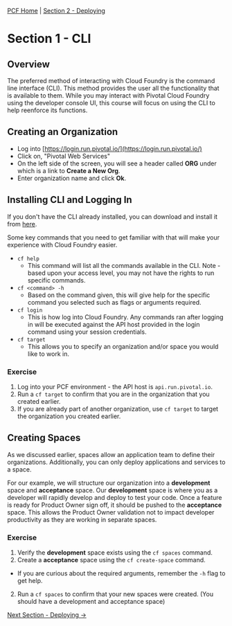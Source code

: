[PCF Home](README.md) | [Section 2 - Deploying](DeployingBasics.md)

# Section 1 - CLI

## Overview

The preferred method of interacting with Cloud Foundry is the command line interface (CLI).  This method provides the user all the functionality that is available to them.  While you may interact with Pivotal Cloud Foundry using the developer console UI, this course will focus on using the CLI to help reenforce its functions.

## Creating an Organization

* Log into [https://login.run.pivotal.io/](https://login.run.pivotal.io/)
* Click on, "Pivotal Web Services"
* On the left side of the screen, you will see a header called **ORG** under which is a link to **Create a New Org**.  
* Enter organization name and click **Ok**.

## Installing CLI and Logging In

If you don't have the CLI already installed, you can download and install it from [here](https://docs.cloudfoundry.org/cf-cli/install-go-cli.html).

Some key commands that you need to get familiar with that will make your experience with Cloud Foundry easier.

* `cf help`
  * This command will list all the commands available in the CLI.  Note - based upon your access level, you may not have the rights to run specific commands.  
* `cf <command> -h`
  * Based on the command given, this will give help for the specific command you selected such as flags or arguments required.
* `cf login`
  * This is how log into Cloud Foundry.  Any commands ran after logging in will be executed against the API host provided in the login command using your session credentials.
* `cf target`
  * This allows you to specify an organization and/or space you would like to work in.  

### Exercise
1. Log into your PCF environment - the API host is `api.run.pivotal.io`. 
2. Run a `cf target` to confirm that you are in the organization that you created earlier.  
  1. If you are already part of another organization, use `cf target` to target the organization you created earlier.

## Creating Spaces

As we discussed earlier, spaces allow an application team to define their organizations.  Additionally, you can only deploy applications and services to a space.

For our example, we will structure our organization into a **development** space and **acceptance** space.  Our **development** space is where you as a developer will rapidly develop and deploy to test your code.  Once a feature is ready for Product Owner sign off, it should be pushed to the **acceptance** space.  This allows the Product Owner validation not to impact developer productivity as they are working in separate spaces.

### Exercise

1. Verify the **development** space exists using the `cf spaces` command.
2. Create a **acceptance** space using the `cf create-space` command.
  * If you are curious about the required arguments, remember the `-h` flag to get help.
2. Run a `cf spaces` to confirm that your new spaces were created. (You should have a development and acceptance space)

[Next Section - Deploying ->](DeployingBasics.md)
